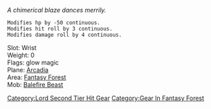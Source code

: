 *A chimerical blaze dances merrily.*  

`Modifies hp by -50 continuous.`  
`Modifies hit roll by 3 continuous.`  
`Modifies damage roll by 4 continuous.`

Slot: Wrist  
Weight: 0  
Flags: glow magic  
Plane: [Arcadia](:Category:Arcadia.md "wikilink")  
Area: [Fantasy Forest](:Category:Fantasy_Forest.md "wikilink")  
Mob: [Balefire Beast](Balefire_Beast "wikilink")  

[Category:Lord Second Tier Hit
Gear](Category:Lord_Second_Tier_Hit_Gear "wikilink") [Category:Gear In
Fantasy Forest](Category:Gear_In_Fantasy_Forest "wikilink")
